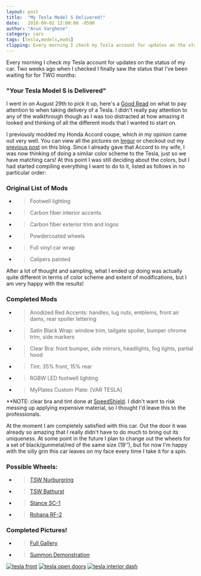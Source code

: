 ```yaml
---
layout: post
title:  "My Tesla Model S Delivered!"
date:   2016-09-02 12:00:00 -0500
author: "Arun Varghese"
category: cars
tags: [tesla,models,mods]
clipping: Every morning I check my Tesla account for updates on the status of my car. Two weeks ago when I checked I finally saw the status that I've been waiting for for TWO months. I went in on August 29th to pick it up. I didn't really pay attention to any of the walkthrough though as I was too distracted at how amazing it looked and thinking of all the different mods that I wanted to start on...
---
```


Every morning I check my Tesla account for updates on the status of my car. Two weeks ago when I checked I finally saw the status that I've been waiting for for TWO months: 

### "Your Tesla Model S is Delivered" 

I went in on August 29th to pick it up, here's a [Good Read](https://docs.google.com/document/d/1nlZhDYtCinX_Wkb9OST-QBzervVp5yABMVBS266Q3W4/pub) on what to pay attention to when taking delivery of a Tesla. I didn't really pay attention to any of the walkthrough though as I was too distracted at how amazing it looked and thinking of all the different mods that I wanted to start on.   

I previously modded my Honda Accord coupe, which in my opinion came out very well. You can view all the pictures on [Imgur](http://imgur.com/a/a9cnM) or checkout out my [previous post](http://localhost:4000/cars/2016/05/01/my-honda-accord.html) on this blog. Since I already gave that Accord to my wife, I was now thinking of doing a similar color scheme to the Tesla, just so we have matching cars! At this point I was still deciding about the colors, but I had started compiling everything I want to do to it, listed as follows in no particular order:

### Original List of Mods  

+ > Footwell lighting  
+ > Carbon fiber interior accents   
+ > Carbon fiber exterior trim and logos  
+ > Powdercoated wheels  
+ > Full vinyl car wrap  
+ > Calipers painted     
  
After a lot of thought and sampling, what I ended up doing was actually quite different in terms of color scheme and extent of modifications, but I am very happy with the results!  

### Completed Mods  

+ > Anodized Red Accents: handles, lug nuts, emblems, front air dams, rear spoiler lettering  
+ > Satin Black Wrap: window trim, tailgate spoiler, bumper chrome trim, side markers  
+ > Clear Bra: front bumper, side mirrors, headlights, fog lights, partial hood  
+ > Tint: 35% front, 15% rear  
+ > RGBW LED footwell lighting  
+ > MyPlates Custom Plate: [VAR TESLA]
  
**NOTE: clear bra and tint done at [SpeedShield](http://www.speedshieldusa.com/). I didn't want to risk messing up applying expensive material, so I thought I'd leave this to the professionals.  

At the moment I am completely satisfied with this car. Out the door it was already so amazing that I really didn't have to do much to bring out its uniqueness. At some point in the future I plan to change out the wheels for a set of black/gunmetal/red of the same size (19''), but for now I'm happy with the silly grin this car leaves on my face every time I take it for a spin. 

### Possible Wheels:
+ > [TSW Nurburgring](http://www.discounttiredirect.com/direct/findWheelDetail.do?bp=5-120&fl=&yr=2016&pc=65826&counter=4&wd=19&rw=8&vid=034122)
+ > [TSW Bathurst](http://www.discounttiredirect.com/direct/findWheelDetail.do?bp=5-120&fl=&yr=2016&pc=22134&counter=4&wd=19&rw=8.5&vid=034122)
+ > [Stance SC-1](http://www.stancewheels.com/wheels/sc-series--tailor-made/sc1-gloss-black-with-matte-brush-red)  
+ > [Rohana RF-2](http://rohanawheels.com/rohana-wheel/rf2/)  

### Completed Pictures!  
+ > [Full Gallery](http://imgur.com/a/OQU3b)  
+ > [Summon Demonstration](https://www.instagram.com/p/BKTvqazgDsM/?taken-by=var_arun)  

<div class="img-container">
	<a target="_blank" href="http://i.imgur.com/9RFeM0z"><img class="img-travel" src="http://i.imgur.com/9RFeM0zh.jpg" alt
	="tesla front"/></a>
	<a target="_blank" href="http://i.imgur.com/FPJiSll"><img class="img-travel" src="http://i.imgur.com/FPJiSllh.jpg" alt
	="tesla open doors"/></a>
	<a target="_blank" href="http://i.imgur.com/5TSqRdx"><img class="img-travel" src="http://i.imgur.com/5TSqRdxh.jpg" alt
	="tesla interior dash"/></a>
</div>
